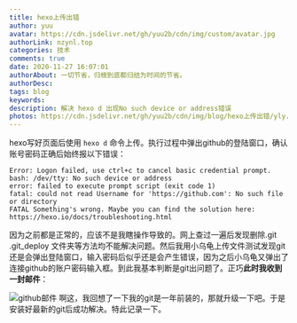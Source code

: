 ```yaml
---
title: hexo上传出错
author: yuu
avatar: https://cdn.jsdelivr.net/gh/yuu2b/cdn/img/custom/avatar.jpg
authorLink: nzynl.top
categories: 技术
comments: true
date: 2020-11-27 16:07:01
authorAbout: 一切节省，归根到底都归结为时间的节省。
authorDesc:
tags: blog
keywords:
description: 解决 hexo d 出现No such device or address错误
photos: https://cdn.jsdelivr.net/gh/yuu2b/cdn/img/blog/hexo上传出错/yly.jpg
---
```



hexo写好页面后使用 `hexo d` 命令上传。执行过程中弹出github的登陆窗口，确认账号密码正确后始终报以下错误：
```
Error: Logon failed, use ctrl+c to cancel basic credential prompt.
bash: /dev/tty: No such device or address
error: failed to execute prompt script (exit code 1)
fatal: could not read Username for 'https://github.com': No such file or directory
FATAL Something's wrong. Maybe you can find the solution here: https://hexo.io/docs/troubleshooting.html
```
因为之前都是正常的，应该不是我瞎操作导致的。网上查过一遍后发现删除.git .git_deploy 文件夹等方法均不能解决问题。然后我用小乌龟上传文件测试发现git还是会弹出登陆窗口，输入密码后似乎还是会产生错误，因为之后小乌龟又弹出了连接github的账户密码输入框。到此我基本判断是git出问题了。正巧**此时我收到一封邮件**：

![github邮件](https://cdn.jsdelivr.net/gh/yuu2b/cdn/img/blog/hexo上传出错/1.jpg)
啊这，我回想了一下我的git是一年前装的，那就升级一下吧。于是安装好最新的git后成功解决。特此记录一下。